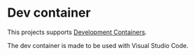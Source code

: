 # Dev container

This projects supports [Development Containers](https://containers.dev/).

The dev container is made to be used with Visual Studio Code.
